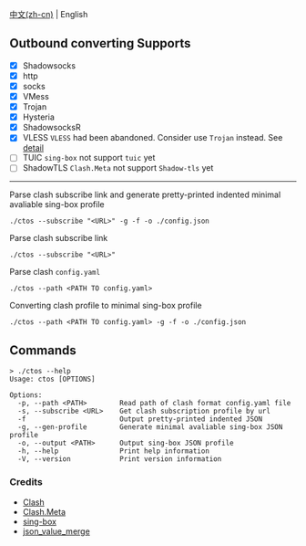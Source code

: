 [中文(zh-cn)](README_CN.md) | English  

## Outbound converting Supports  
- [x]  Shadowsocks  
- [x]  http  
- [x]  socks  
- [x]  VMess  
- [x]  Trojan  
- [x]  Hysteria  
- [x]  ShadowsocksR     
- [x]  VLESS          `VLESS` had been abandoned. Consider use `Trojan` instead. See [detail](https://www.v2fly.org/v5/config/proxy/vless.html)  
- [ ]  TUIC           `sing-box` not support `tuic` yet  
- [ ]  ShadowTLS      `Clash.Meta` not support `Shadow-tls` yet  

---

Parse clash subscribe link and generate pretty-printed indented minimal avaliable sing-box profile  
```console
./ctos --subscribe "<URL>" -g -f -o ./config.json
```  

Parse clash subscribe link  
```console  
./ctos --subscribe "<URL>"  
```

Parse clash `config.yaml`  
```console
./ctos --path <PATH TO config.yaml>  
```   

Converting clash profile to minimal sing-box profile  
```console
./ctos --path <PATH TO config.yaml> -g -f -o ./config.json   
```

## Commands  
```console
> ./ctos --help
Usage: ctos [OPTIONS]

Options:
  -p, --path <PATH>        Read path of clash format config.yaml file
  -s, --subscribe <URL>    Get clash subscription profile by url
  -f                       Output pretty-printed indented JSON
  -g, --gen-profile        Generate minimal avaliable sing-box JSON profile
  -o, --output <PATH>      Output sing-box JSON profile
  -h, --help               Print help information
  -V, --version            Print version information
```

### Credits
+ [Clash](https://github.com/Dreamacro/clash)  
+ [Clash.Meta](https://github.com/MetaCubeX/Clash.Meta)  
+ [sing-box](https://github.com/SagerNet/sing-box)  
+ [json_value_merge](https://github.com/jmfiaschi/json_value_merge)
